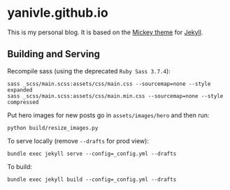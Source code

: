 # yanivle.github.io

This is my personal blog. It is based on the [Mickey theme](https://github.com/vincentchan/mickey) for [Jekyll](http://jekyllrb.com).


## Building and Serving

Recompile sass (using the deprecated `Ruby Sass 3.7.4`):

    sass _scss/main.scss:assets/css/main.css --sourcemap=none --style expanded
    sass _scss/main.scss:assets/css/main.min.css --sourcemap=none --style compressed

Put hero images for new posts go in `assets/images/hero` and then run:

    python build/resize_images.py

To serve locally (remove `--drafts` for prod view):

    bundle exec jekyll serve --config=_config.yml --drafts

To build:

    bundle exec jekyll build --config=_config.yml --drafts
